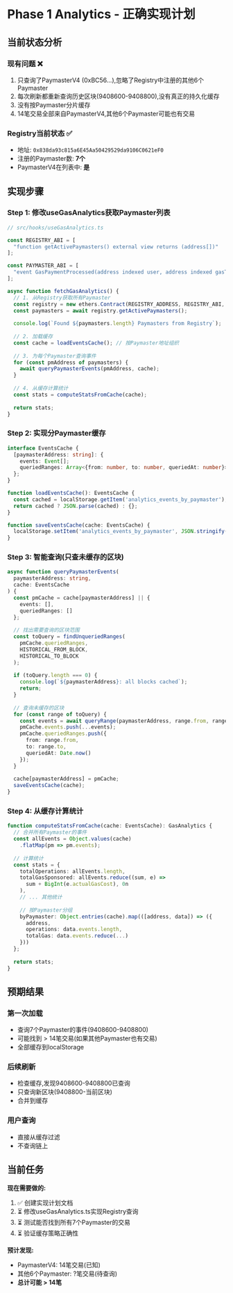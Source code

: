 # Phase 1 Analytics - 正确实现计划

## 当前状态分析

### 现有问题 ❌
1. 只查询了PaymasterV4 (0xBC56...),忽略了Registry中注册的其他6个Paymaster
2. 每次刷新都重新查询历史区块(9408600-9408800),没有真正的持久化缓存
3. 没有按Paymaster分片缓存
4. 14笔交易全部来自PaymasterV4,其他6个Paymaster可能也有交易

### Registry当前状态 ✅
- 地址: `0x838da93c815a6E45Aa50429529da9106C0621eF0`
- 注册的Paymaster数: **7个**
- PaymasterV4在列表中: **是**

## 实现步骤

### Step 1: 修改useGasAnalytics获取Paymaster列表

```typescript
// src/hooks/useGasAnalytics.ts

const REGISTRY_ABI = [
  "function getActivePaymasters() external view returns (address[])"
];

const PAYMASTER_ABI = [
  "event GasPaymentProcessed(address indexed user, address indexed gasToken, uint256 actualGasCost, uint256 pntAmount)"
];

async function fetchGasAnalytics() {
  // 1. 从Registry获取所有Paymaster
  const registry = new ethers.Contract(REGISTRY_ADDRESS, REGISTRY_ABI, provider);
  const paymasters = await registry.getActivePaymasters();
  
  console.log(`Found ${paymasters.length} Paymasters from Registry`);
  
  // 2. 加载缓存
  const cache = loadEventsCache(); // 按Paymaster地址组织
  
  // 3. 为每个Paymaster查询事件
  for (const pmAddress of paymasters) {
    await queryPaymasterEvents(pmAddress, cache);
  }
  
  // 4. 从缓存计算统计
  const stats = computeStatsFromCache(cache);
  
  return stats;
}
```

### Step 2: 实现分Paymaster缓存

```typescript
interface EventsCache {
  [paymasterAddress: string]: {
    events: Event[];
    queriedRanges: Array<{from: number, to: number, queriedAt: number}>;
  };
}

function loadEventsCache(): EventsCache {
  const cached = localStorage.getItem('analytics_events_by_paymaster');
  return cached ? JSON.parse(cached) : {};
}

function saveEventsCache(cache: EventsCache) {
  localStorage.setItem('analytics_events_by_paymaster', JSON.stringify(cache));
}
```

### Step 3: 智能查询(只查未缓存的区块)

```typescript
async function queryPaymasterEvents(
  paymasterAddress: string,
  cache: EventsCache
) {
  const pmCache = cache[paymasterAddress] || {
    events: [],
    queriedRanges: []
  };
  
  // 找出需要查询的区块范围
  const toQuery = findUnqueriedRanges(
    pmCache.queriedRanges,
    HISTORICAL_FROM_BLOCK,
    HISTORICAL_TO_BLOCK
  );
  
  if (toQuery.length === 0) {
    console.log(`${paymasterAddress}: all blocks cached`);
    return;
  }
  
  // 查询未缓存的区块
  for (const range of toQuery) {
    const events = await queryRange(paymasterAddress, range.from, range.to);
    pmCache.events.push(...events);
    pmCache.queriedRanges.push({
      from: range.from,
      to: range.to,
      queriedAt: Date.now()
    });
  }
  
  cache[paymasterAddress] = pmCache;
  saveEventsCache(cache);
}
```

### Step 4: 从缓存计算统计

```typescript
function computeStatsFromCache(cache: EventsCache): GasAnalytics {
  // 合并所有Paymaster的事件
  const allEvents = Object.values(cache)
    .flatMap(pm => pm.events);
  
  // 计算统计
  const stats = {
    totalOperations: allEvents.length,
    totalGasSponsored: allEvents.reduce((sum, e) => 
      sum + BigInt(e.actualGasCost), 0n
    ),
    // ... 其他统计
    
    // 按Paymaster分组
    byPaymaster: Object.entries(cache).map(([address, data]) => ({
      address,
      operations: data.events.length,
      totalGas: data.events.reduce(...)
    }))
  };
  
  return stats;
}
```

## 预期结果

### 第一次加载
- 查询7个Paymaster的事件(9408600-9408800)
- 可能找到 > 14笔交易(如果其他Paymaster也有交易)
- 全部缓存到localStorage

### 后续刷新
- 检查缓存,发现9408600-9408800已查询
- 只查询新区块(9408800-当前区块)
- 合并到缓存

### 用户查询
- 直接从缓存过滤
- 不查询链上

## 当前任务

**现在需要做的:**
1. ✅ 创建实现计划文档
2. ⏳ 修改useGasAnalytics.ts实现Registry查询
3. ⏳ 测试能否找到所有7个Paymaster的交易
4. ⏳ 验证缓存策略正确性

**预计发现:**
- PaymasterV4: 14笔交易(已知)
- 其他6个Paymaster: ?笔交易(待查询)
- **总计可能 > 14笔**
